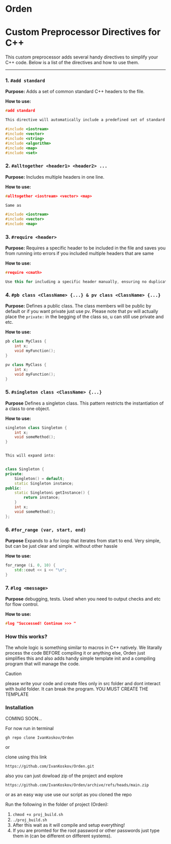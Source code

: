 # Orden

# Custom Preprocessor Directives for C++

This custom preprocessor adds several handy directives to simplify your C++ code. Below is a list of the directives and how to use them.

---

### 1. `#add standard`

**Purpose:** Adds a set of common standard C++ headers to the file.

**How to use:**
```cpp
#add standard

This directive will automatically include a predefined set of standard headers like:

#include <iostream>
#include <vector>
#include <string>
#include <algorithm>
#include <map>
#include <set>
```

### 2. `#alltogether <header1> <header2> ...`

**Purpose:** Includes multiple headers in one line.

**How to use:**
```cpp
#alltogether <iostream> <vector> <map>

Same as

#include <iostream>
#include <vector>
#include <map>

```

### 3. `#require <header>`

**Purpose:** Requires a specific header to be included in the file and saves you from running into errors if you included multiple headers that are same

**How to use:**
```cpp
#require <cmath>

Use this for including a specific header manually, ensuring no duplicates.

```

### 4. `#pb class <ClassName> {...} & pv class <ClassName> {...}`

**Purpose:** Defines a public class. The class members will be public by default or if you want private just use pv.
Please note that pv will actually place the `private:` in the begging of the class so, u can still use private and etc.

**How to use:**
```cpp
pb class MyClass {
    int x;
    void myFunction();
}

pv class MyClass {
    int x;
    void myFunction();
}


```

### 5. `#singleton class <ClassName> {...}`

**Purpose** Defines a singleton class. This pattern restricts the instantiation of a class to one object.

**How to use:**
```cpp
singleton class Singleton {
    int x;
    void someMethod();
}


This will expand into:


class Singleton {
private:
    Singleton() = default;
    static Singleton instance;
public:
    static Singleton& getInstance() {
        return instance;
    }
    int x;
    void someMethod();
};


```

### 6. `#for_range (var, start, end)`

**Purpose** Expands to a for loop that iterates from start to end. Very simple, but can be just clear and simple. without other hassle

**How to use:**
```cpp
for_range (i, 0, 10) {
    std::cout << i << "\n";
}

```

### 7. `#log <message>`

**Purpose** debugging, tests. Used when you need to output checks and etc for flow control. 

**How to use:**
```cpp
#log "Successed! Continue >>> "

```

### How this works?

The whole logic is something similar to macros in C++ natively. We litarally process the code BEFORE compiling it or anything else, Orden just simplifies this and also adds handy simple template init and a compiling program that will manage the code.

> [!CAUTION]
> please write your code and create files only in src folder and dont interact with build folder. It can break the program.
> YOU MUST CREATE THE TEMPLATE

### Installation 

COMING SOON...

For now run in terminal

`gh repo clone IvanKoskov/Orden`

or 

clone using this link

`https://github.com/IvanKoskov/Orden.git`

also you can just dowload zip of the project and explore

`https://github.com/IvanKoskov/Orden/archive/refs/heads/main.zip`

or as an easy way use use our script as you cloned the repo

Run the following in the folder of project (Orden):

1. `chmod +x proj_build.sh` 
2. `./proj_build.sh`
3. After this wait as it will compile and setup everything!
4. If you are promted for the root password or other passwords just type them in (can be different on different systems).








